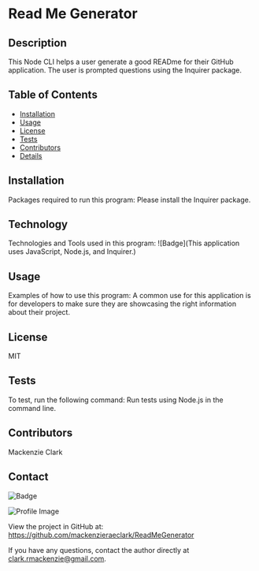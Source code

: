 
  # Read Me Generator

  ## Description
  This Node CLI helps a user generate a good READme for their GitHub application. The user is prompted questions using the Inquirer package.

  ## Table of Contents
  - [Installation](#installation)
  - [Usage](#usage)
  - [License](#license)
  - [Tests](#tests)
  - [Contributors](#contributors)
  - [Details](#details)
  
  ## Installation
  Packages required to run this program: Please install the Inquirer package.

  ## Technology
  Technologies and Tools used in this program: 
![Badge](This application uses JavaScript, Node.js, and Inquirer.)

  ## Usage
  Examples of how to use this program: A common use for this application is for developers to make sure they are showcasing the right information about their project.

  ## License
  MIT

  ## Tests
  To test, run the following command: Run tests using Node.js in the command line.

  ## Contributors
  Mackenzie Clark

  ## Contact
  
![Badge](https://img.shields.io/badge/Github-mackenzieraeclark-4cbbb9) 
  
![Profile Image](https://github.com/mackenzieraeclark.png?size=50)
  
View the project in GitHub at: https://github.com/mackenzieraeclark/ReadMeGenerator
  
If you have any questions, contact the author directly at clark.rmackenzie@gmail.com.